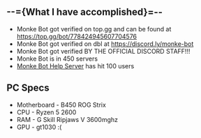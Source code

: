 --={What I have accomplished}=--
-
 - Monke Bot got verified on top.gg and can be found at https://top.gg/bot/778424945607704576
 - Monke Bot got verified on dbl at https://discord.ly/monke-bot
 - Monke Bot got verified BY THE OFFICIAL DISCORD STAFF!!!
 - Monke Bot is in 450 servers
 - [Monke Bot Help Server](https://discord.gg/HpEGNvur28) has hit 100 users

PC Specs
-
 - Motherboard - B450 ROG Strix
 - CPU - Ryzen 5 2600
 - RAM -  G Skill Ripjaws V 3600mghz
 - GPU - gt1030 :(
